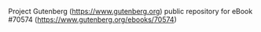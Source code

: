 Project Gutenberg (https://www.gutenberg.org) public repository for
eBook #70574 (https://www.gutenberg.org/ebooks/70574)
